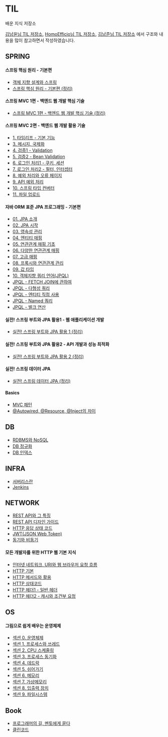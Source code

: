 # TIL
배운 지식 저장소

[김남윤님 TIL 저장소](https://github.com/cheese10yun/TIL), [HomoEfficio님 TIL 저장소](https://github.com/HomoEfficio/dev-tips), [김남준님 TIL 저장소](https://github.com/namjunemy/TIL) 에서 구조와 내용을 많이 참고하면서 작성하였습니다.


## SPRING
#### 스프링 핵심 원리 - 기본편
- [객체 지향 설계와 스프링](https://github.com/profoundsea25/TIL/blob/main/Spring%20Basics/%EA%B0%9D%EC%B2%B4%20%EC%A7%80%ED%96%A5%20%EC%84%A4%EA%B3%84%EC%99%80%20%EC%8A%A4%ED%94%84%EB%A7%81.md)
- [스프링 핵심 원리 - 기본편 (정리)](https://github.com/profoundsea25/TIL/blob/main/Spring%20Basics/%EC%8A%A4%ED%94%84%EB%A7%81%20%ED%95%B5%EC%8B%AC%20%EC%9B%90%EB%A6%AC%20-%20%EA%B8%B0%EB%B3%B8%ED%8E%B8%20%EC%A0%95%EB%A6%AC.md)
#### 스프링 MVC 1편 - 백엔드 웹 개발 핵심 기술
- [스프링 MVC 1편 - 백엔드 웹 개발 핵심 기술 (정리)](https://github.com/profoundsea25/TIL/blob/main/MVC/%E1%84%89%E1%85%B3%E1%84%91%E1%85%B3%E1%84%85%E1%85%B5%E1%86%BC%20MVC%201%E1%84%91%E1%85%A7%E1%86%AB%20-%20%E1%84%87%E1%85%A2%E1%86%A8%E1%84%8B%E1%85%A6%E1%86%AB%E1%84%83%E1%85%B3%20%E1%84%8B%E1%85%B0%E1%86%B8%20%E1%84%80%E1%85%A2%E1%84%87%E1%85%A1%E1%86%AF%20%E1%84%92%E1%85%A2%E1%86%A8%E1%84%89%E1%85%B5%E1%86%B7%20%E1%84%80%E1%85%B5%E1%84%89%E1%85%AE%E1%86%AF%20(%EC%A0%95%EB%A6%AC).md)
#### 스프링 MVC 2편 - 백엔드 웹 개발 활용 기술
- [1. 타임리프 - 기본 기능](https://github.com/profoundsea25/TIL/blob/main/MVC/Spring%20MVC%202/1.%20%ED%83%80%EC%9E%84%EB%A6%AC%ED%94%84%20-%20%EA%B8%B0%EB%B3%B8%20%EA%B8%B0%EB%8A%A5.md)
- [3. 메시지, 국제화](https://github.com/profoundsea25/TIL/blob/main/MVC/Spring%20MVC%202/3.%20%EB%A9%94%EC%8B%9C%EC%A7%80%2C%20%EA%B5%AD%EC%A0%9C%ED%99%94.md)
- [4. 검증1 - Validation](https://github.com/profoundsea25/TIL/blob/main/MVC/Spring%20MVC%202/4.%20%EA%B2%80%EC%A6%9D1%20-%20Validation.md)
- [5. 검증2 - Bean Validation](https://github.com/profoundsea25/TIL/blob/main/MVC/Spring%20MVC%202/5.%20%EA%B2%80%EC%A6%9D2%20-%20Bean%20Validation.md)
- [6. 로그인 처리1 - 쿠키, 세션](https://github.com/profoundsea25/TIL/blob/main/MVC/Spring%20MVC%202/6.%20%EB%A1%9C%EA%B7%B8%EC%9D%B8%20%EC%B2%98%EB%A6%AC1%20-%20%EC%BF%A0%ED%82%A4%2C%20%EC%84%B8%EC%85%98.md)
- [7. 로그인 처리2 - 필터, 인터셉터](https://github.com/profoundsea25/TIL/blob/main/MVC/Spring%20MVC%202/7.%20%EB%A1%9C%EA%B7%B8%EC%9D%B8%20%EC%B2%98%EB%A6%AC2%20-%20%ED%95%84%ED%84%B0%2C%20%EC%9D%B8%ED%84%B0%EC%85%89%ED%84%B0.md)
- [8. 예외 처리와 오류 페이지](https://github.com/profoundsea25/TIL/blob/main/MVC/Spring%20MVC%202/8.%20%EC%98%88%EC%99%B8%20%EC%B2%98%EB%A6%AC%EC%99%80%20%EC%98%A4%EB%A5%98%20%ED%8E%98%EC%9D%B4%EC%A7%80.md)
- [9. API 예외 처리](https://github.com/profoundsea25/TIL/blob/main/MVC/Spring%20MVC%202/9.%20API%20%EC%98%88%EC%99%B8%20%EC%B2%98%EB%A6%AC.md)
- [10. 스프링 타입 컨버터](https://github.com/profoundsea25/TIL/blob/main/MVC/Spring%20MVC%202/10.%20%EC%8A%A4%ED%94%84%EB%A7%81%20%ED%83%80%EC%9E%85%20%EC%BB%A8%EB%B2%84%ED%84%B0.md)
- [11. 파일 업로드](https://github.com/profoundsea25/TIL/blob/main/MVC/Spring%20MVC%202/11.%20%ED%8C%8C%EC%9D%BC%20%EC%97%85%EB%A1%9C%EB%93%9C.md)
#### 자바 ORM 표준 JPA 프로그래밍 - 기본편
- [01. JPA 소개](https://github.com/profoundsea25/TIL/blob/main/JPA/01.%20JPA%20%EC%86%8C%EA%B0%9C.md)
- [02. JPA 시작](https://github.com/profoundsea25/TIL/blob/main/JPA/02.%20JPA%20%EC%8B%9C%EC%9E%91.md)
- [03. 영속성 관리](https://github.com/profoundsea25/TIL/blob/main/JPA/03.%20%EC%98%81%EC%86%8D%EC%84%B1%20%EA%B4%80%EB%A6%AC.md)
- [04. 엔티티 매핑](https://github.com/profoundsea25/TIL/blob/main/JPA/04.%20%EC%97%94%ED%8B%B0%ED%8B%B0%20%EB%A7%A4%ED%95%91.md)
- [05. 연관관계 매핑 기초](https://github.com/profoundsea25/TIL/blob/main/JPA/05.%20%EC%97%B0%EA%B4%80%EA%B4%80%EA%B3%84%20%EB%A7%A4%ED%95%91%20%EA%B8%B0%EC%B4%88.md)
- [06. 다양한 연관관계 매핑](https://github.com/profoundsea25/TIL/blob/main/JPA/06.%20%EB%8B%A4%EC%96%91%ED%95%9C%20%EC%97%B0%EA%B4%80%EA%B4%80%EA%B3%84%20%EB%A7%A4%ED%95%91.md)
- [07. 고급 매핑](https://github.com/profoundsea25/TIL/blob/main/JPA/07.%20%EA%B3%A0%EA%B8%89%20%EB%A7%A4%ED%95%91.md)
- [08. 프록시와 연관관계 관리](https://github.com/profoundsea25/TIL/blob/main/JPA/08.%20%ED%94%84%EB%A1%9D%EC%8B%9C%EC%99%80%20%EC%97%B0%EA%B4%80%EA%B4%80%EA%B3%84%20%EA%B4%80%EB%A6%AC.md)
- [09. 값 타입](https://github.com/profoundsea25/TIL/blob/main/JPA/09.%20%EA%B0%92%20%ED%83%80%EC%9E%85.md)
- [10. 객체지향 쿼리 언어(JPQL)](https://github.com/profoundsea25/TIL/blob/main/JPA/10.%20%EA%B0%9D%EC%B2%B4%EC%A7%80%ED%96%A5%20%EC%BF%BC%EB%A6%AC%20%EC%96%B8%EC%96%B4(JPQL).md)
- [JPQL - FETCH JOIN에 관하여](https://github.com/profoundsea25/TIL/blob/main/JPA/JPQL%20-%20FETCH%20JOIN%EC%97%90%20%EA%B4%80%ED%95%98%EC%97%AC.md)
- [JPQL - 다형성 쿼리](https://github.com/profoundsea25/TIL/blob/main/JPA/JPQL%20-%20%EB%8B%A4%ED%98%95%EC%84%B1%20%EC%BF%BC%EB%A6%AC.md)
- [JPQL - 엔티티 직접 사용](https://github.com/profoundsea25/TIL/blob/main/JPA/JPQL%20-%20%EC%97%94%ED%8B%B0%ED%8B%B0%20%EC%A7%81%EC%A0%91%20%EC%82%AC%EC%9A%A9.md)
- [JPQL - Named 쿼리](https://github.com/profoundsea25/TIL/blob/main/JPA/JPQL%20-%20Named%20%EC%BF%BC%EB%A6%AC.md)
- [JPQL - 벌크 연산](https://github.com/profoundsea25/TIL/blob/main/JPA/JPQL%20-%20%EB%B2%8C%ED%81%AC%20%EC%97%B0%EC%82%B0.md)
#### 실전! 스프링 부트와 JPA 활용1 - 웹 애플리케이션 개발
- [실전! 스프링 부트와 JPA 활용 1 (정리)](https://github.com/profoundsea25/TIL/blob/main/JPA/%EC%8B%A4%EC%A0%84!%20%EC%8A%A4%ED%94%84%EB%A7%81%20%EB%B6%80%ED%8A%B8%EC%99%80%20JPA%20%ED%99%9C%EC%9A%A9%201%20%EC%A0%95%EB%A6%AC.md)
#### 실전! 스프링 부트와 JPA 활용2 - API 개발과 성능 최적화
- [실전! 스프링 부트와 JPA 활용 2 (정리)](https://github.com/profoundsea25/TIL/blob/main/JPA/%EC%8B%A4%EC%A0%84!%20%EC%8A%A4%ED%94%84%EB%A7%81%20%EB%B6%80%ED%8A%B8%EC%99%80%20JPA%20%ED%99%9C%EC%9A%A9%202%20(%EC%A0%95%EB%A6%AC).md)
#### 실전! 스프링 데이터 JPA
- [실전! 스프링 데이터 JPA (정리)](https://github.com/profoundsea25/TIL/blob/main/JPA/%EC%8B%A4%EC%A0%84!%20%EC%8A%A4%ED%94%84%EB%A7%81%20%EB%8D%B0%EC%9D%B4%ED%84%B0%20JPA%20(%EC%A0%95%EB%A6%AC).md)
#### Basics
- [MVC 패턴](https://github.com/profoundsea25/TIL/blob/main/MVC/MVC%20%ED%8C%A8%ED%84%B4.md)
- [@Autowired, @Resource, @Inject의 차이](https://github.com/profoundsea25/TIL/blob/main/Spring%20Basics/%40Autowired%2C%20%40Resource%2C%20%40Inject%EC%9D%98%20%EC%B0%A8%EC%9D%B4.md)

## DB
- [RDBMS와 NoSQL](https://github.com/profoundsea25/TIL/blob/main/DB/RDBMS%EC%99%80%20NoSQL.md)
- [DB 정규화](https://github.com/profoundsea25/TIL/blob/main/DB/DB%20%EC%A0%95%EA%B7%9C%ED%99%94.md)
- [DB 인덱스](https://github.com/profoundsea25/TIL/blob/main/DB/DB%20%EC%9D%B8%EB%8D%B1%EC%8A%A4.md)

## INFRA
- [서버리스란](https://github.com/profoundsea25/TIL/blob/main/Infra/%EC%84%9C%EB%B2%84%EB%A6%AC%EC%8A%A4%EB%9E%80.md)
- [Jenkins](https://github.com/profoundsea25/TIL/blob/main/Infra/Jenkins.md)

## NETWORK
- [REST API와 그 특징](https://github.com/profoundsea25/TIL/blob/main/NETWORK/REST%20API%EC%99%80%20%EA%B7%B8%20%ED%8A%B9%EC%A7%95.md)
- [REST API 디자인 가이드](https://github.com/profoundsea25/TIL/blob/main/NETWORK/REST%20API%20%EB%94%94%EC%9E%90%EC%9D%B8%20%EA%B0%80%EC%9D%B4%EB%93%9C.md)
- [HTTP 응답 상태 코드](https://github.com/profoundsea25/TIL/blob/main/NETWORK/HTTP%20%EC%9D%91%EB%8B%B5%20%EC%83%81%ED%83%9C%20%EC%BD%94%EB%93%9C.md)
- [JWT(JSON Web Token)](https://github.com/profoundsea25/TIL/blob/main/NETWORK/JWT(JSON%20Web%20Token).md)
- [동기와 비동기](https://github.com/profoundsea25/TIL/blob/main/NETWORK/%EB%8F%99%EA%B8%B0%EC%99%80%20%EB%B9%84%EB%8F%99%EA%B8%B0.md)
#### 모든 개발자를 위한 HTTP 웹 기본 지식
- [인터넷 네트워크, URI와 웹 브라우저 요청 흐름](https://github.com/profoundsea25/TIL/blob/main/NETWORK/%EC%9D%B8%ED%84%B0%EB%84%B7%20%EB%84%A4%ED%8A%B8%EC%9B%8C%ED%81%AC,%20URI%EC%99%80%20%EC%9B%B9%20%EB%B8%8C%EB%9D%BC%EC%9A%B0%EC%A0%80%20%EC%9A%94%EC%B2%AD%20%ED%9D%90%EB%A6%84.md)
- [HTTP 기본](https://github.com/profoundsea25/TIL/blob/main/NETWORK/HTTP%20%EA%B8%B0%EB%B3%B8.md)
- [HTTP 메서드와 활용](https://github.com/profoundsea25/TIL/blob/main/NETWORK/HTTP%20%EB%A9%94%EC%84%9C%EB%93%9C%EC%99%80%20%ED%99%9C%EC%9A%A9.md)
- [HTTP 상태코드](https://github.com/profoundsea25/TIL/blob/main/NETWORK/HTTP%20%EC%83%81%ED%83%9C%EC%BD%94%EB%93%9C.md)
- [HTTP 헤더1 - 일반 헤더](https://github.com/profoundsea25/TIL/blob/main/NETWORK/HTTP%20%ED%97%A4%EB%8D%941%20-%20%EC%9D%BC%EB%B0%98%20%ED%97%A4%EB%8D%94.md)
- [HTTP 헤더2 - 캐시와 조건부 요청](https://github.com/profoundsea25/TIL/blob/main/NETWORK/HTTP%20%ED%97%A4%EB%8D%942%20-%20%EC%BA%90%EC%8B%9C%EC%99%80%20%EC%A1%B0%EA%B1%B4%EB%B6%80%20%EC%9A%94%EC%B2%AD.md)

## OS
#### 그림으로 쉽게 배우는 운영체제
- [섹션 0. 운영체제](https://github.com/profoundsea25/TIL/blob/main/OS/%EC%84%B9%EC%85%98%200.%20%EC%9A%B4%EC%98%81%EC%B2%B4%EC%A0%9C.md)
- [섹션 1. 프로세스와 쓰레드](https://github.com/profoundsea25/TIL/blob/main/OS/%EC%84%B9%EC%85%98%201.%20%ED%94%84%EB%A1%9C%EC%84%B8%EC%8A%A4%EC%99%80%20%EC%93%B0%EB%A0%88%EB%93%9C.md)
- [섹션 2. CPU 스케줄링](https://github.com/profoundsea25/TIL/blob/main/OS/%EC%84%B9%EC%85%98%202.%20CPU%20%EC%8A%A4%EC%BC%80%EC%A4%84%EB%A7%81.md)
- [섹션 3. 프로세스 동기화](https://github.com/profoundsea25/TIL/blob/main/OS/%EC%84%B9%EC%85%98%203.%20%ED%94%84%EB%A1%9C%EC%84%B8%EC%8A%A4%20%EB%8F%99%EA%B8%B0%ED%99%94.md)
- [섹션 4. 데드락](https://github.com/profoundsea25/TIL/blob/main/OS/%EC%84%B9%EC%85%98%204.%20%EB%8D%B0%EB%93%9C%EB%9D%BD.md)
- [섹션 5. 쉬어가기](https://github.com/profoundsea25/TIL/blob/main/OS/%EC%84%B9%EC%85%98%205.%20%EC%89%AC%EC%96%B4%EA%B0%80%EA%B8%B0.md)
- [섹션 6. 메모리](https://github.com/profoundsea25/TIL/blob/main/OS/%EC%84%B9%EC%85%98%206.%20%EB%A9%94%EB%AA%A8%EB%A6%AC.md)
- [섹션 7. 가상메모리](https://github.com/profoundsea25/TIL/blob/main/OS/%EC%84%B9%EC%85%98%207.%20%EA%B0%80%EC%83%81%EB%A9%94%EB%AA%A8%EB%A6%AC.md)
- [섹션 8. 입출력 장치](https://github.com/profoundsea25/TIL/blob/main/OS/%EC%84%B9%EC%85%98%208.%20%EC%9E%85%EC%B6%9C%EB%A0%A5%20%EC%9E%A5%EC%B9%98.md)
- [섹션 9. 파일시스템](https://github.com/profoundsea25/TIL/blob/main/OS/%EC%84%B9%EC%85%98%209.%20%ED%8C%8C%EC%9D%BC%EC%8B%9C%EC%8A%A4%ED%85%9C.md)

## Book
- [프로그래머의 길, 멘토에게 묻다](https://github.com/profoundsea25/TIL/blob/main/Book/%ED%94%84%EB%A1%9C%EA%B7%B8%EB%9E%98%EB%A8%B8%EC%9D%98%20%EA%B8%B8%2C%20%EB%A9%98%ED%86%A0%EC%97%90%EA%B2%8C%20%EB%AC%BB%EB%8B%A4.md)
- [클린코드](https://github.com/profoundsea25/TIL/blob/main/Book/%ED%81%B4%EB%A6%B0%EC%BD%94%EB%93%9C.md)
